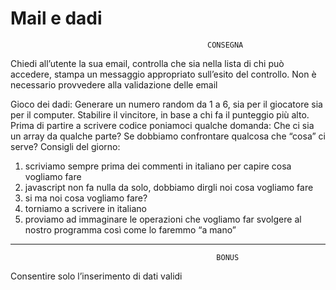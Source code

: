 Mail e dadi
===

                                                CONSEGNA

Chiedi all’utente la sua email, controlla che sia nella lista di chi può accedere, stampa un messaggio appropriato sull’esito del controllo. Non è necessario provvedere alla validazione delle email

Gioco dei dadi:
Generare un numero random da 1 a 6, sia per il giocatore sia per il computer.
Stabilire il vincitore, in base a chi fa il punteggio più alto.
Prima di partire a scrivere codice poniamoci qualche domanda:
Che ci sia un array da qualche parte?
Se dobbiamo confrontare qualcosa che “cosa” ci serve?
Consigli del giorno:
1. scriviamo sempre prima dei commenti in italiano per capire cosa vogliamo fare
2. javascript non fa nulla da solo, dobbiamo dirgli noi cosa vogliamo fare
3. si ma noi cosa vogliamo fare?
4. torniamo a scrivere in italiano
5. proviamo ad immaginare le operazioni che vogliamo far svolgere al nostro programma così come lo faremmo “a mano” 
---

                                                  BONUS

Consentire solo l’inserimento di dati validi